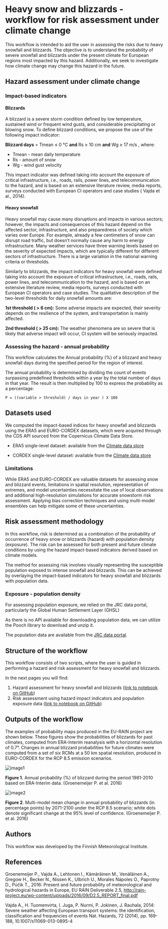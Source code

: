 # Heavy snow and blizzards - workflow for risk assessment under climate change

This workflow is intended to aid the user in assessing the risks due to heavy snowfall and blizzards. The objective is to understand the probability of severe snowfall and blizzards under the present climate for European regions most impacted by this hazard. Additionally, we seek to investigate how climate change may change this hazard in the future.

## Hazard assessment under climate change

### Impact-based indicators

#### Blizzards
A blizzard is a severe storm condition defined by low temperature, sustained wind or frequent wind gusts, and considerable precipitating or blowing snow. To define blizzard conditions, we propose the use of the following impact indicator:

**Blizzard days** = Tmean  ≤ 0 °C **and** Rs ≥ 10 cm **and** Wg ≥ 17 m/s , 
where:
 - Tmean - mean daily temperature
 - Rs - amount of snow
 - Wg - wind gust velocity

This impact indicator was defined taking into account the exposure of critical infrastructure, i.e., roads, rails, power lines, and telecommunication to the hazard, and is based on an extensive literature review, media reports, surveys conducted with European CI operators and case studies ( Vajda et al., 2014).

#### Heavy snowfall

Heavy snowfall may cause many disruptions and impacts in various sectors; however, the impacts and consequences of this hazard depend on the affected sector, infrastructure, and also preparedness of society which varies over Europe.  For example, already a few centimeters of snow can disrupt road traffic, but doesn’t normally cause any harm to energy infrastructure. Many weather services have three warning levels based on the severity of expected impacts, which are typically different for different sectors of infrastructure. There is a large variation in the national warning criteria or thresholds.

Similarly to blizzards, the impact indicators for heavy snowfall were defined taking into account the exposure of critical infrastructure, i.e., roads, rails, power lines, and telecommunication to the hazard, and is based on an extensive literature review, media reports, surveys conducted with European CI operators and case studies. The qualitative description of the two-level thresholds for daily snowfall amounts are:

**1st threshold ( > 6 cm):** Some adverse impacts are expected, their severity depends on the resilience of the system, and transportation is mainly affected.

**2nd threshold ( > 25 cm):**  The weather phenomena are so severe that is likely that adverse impact will occur, CI system will be seriously impacted.

### Assessing the hazard - annual probability

This workflow calculates the Annual probability (%) of a blizzard and heavy snowfall days during the specified period for the region of interest.


The annual probability is determined by dividing the count of events surpassing predefined thresholds within a year by the total number of days in that year. The result is then multiplied by 100 to express the probability as a percentage:

    P = ((variable > threshold) / days in year ) X 100

##  Datasets used

We computed the impact-based indices for heavy snowfall and blizzards using the ERA5 and EURO-CORDEX datasets, which were acquired through the CDS API sourced from the Copernicus Climate Data Store.

- ERA5 single-level dataset: available from the  [Climate data store](https://cds-beta.climate.copernicus.eu/datasets/reanalysis-era5-single-levels?tab=overview)

- CORDEX single-level dataset: available from the  [Climate data store](https://cds-beta.climate.copernicus.eu/datasets/projections-cordex-domains-single-levels?tab=overview)

### Limitations

While ERA5 and EURO-CORDEX are valuable datasets for assessing snow and blizzard events, limitations in spatial resolution, representation of extremes, and model uncertainties necessitate the use of local observations and additional high-resolution simulations for accurate snowstorm risk assessment. Applying bias correction techniques and using multi-model ensembles can help mitigate some of these uncertainties.

## Risk assessment methodology

In this workflow, risk is determined as a combination of the probability of occurrence of heavy snow or blizzards (hazard) with population density (exposure). The risk can be assessed for both present and future climate conditions by using the hazard impact-based indicators derived based on climate models. 

The method for assessing risk involves visually representing the susceptible population exposed to intense snowfall and blizzards. This can be achieved by overlaying the impact-based indicators for heavy snowfall and blizzards with population data. 

### Exposure - population density
For assessing population exposure, we relied on the JRC data portal, particularly the Global Human Settlement Layer (GHSL)

As there is no API available for downloading population data, we can utilize the Pooch library to download and unzip it.

The population data are available from the  [JRC data portal](https://ghsl.jrc.ec.europa.eu/download.php?ds=pop).

## Structure of the workflow
This workflow consists of two scripts, where the user is guided in performing a hazard and risk assessment for heavy snowfall and blizzards. 

In the next pages you will find:
1. Hazard assessment for heavy snowfall and blizzards ([link to notebook on GitHub](https://github.com/CLIMAAX/SNOW/blob/main/01_Heavy_snowfall_and_blizzards/Hazard_assessment_SNOW_BLIZZARDS.ipynb))
2. Risk assessment using hazard impact indicators and population exposure data ([link to notebook on GitHub](https://github.com/CLIMAAX/SNOW/blob/main/01_Heavy_snowfall_and_blizzards/Risk_assessment_SNOW_BLIZZARDS.ipynb))

## Outputs of the workflow
The examples of probability maps produced in the EU-RAIN project are shown below.
These figures show the probabilities of blizzards for past climates, computed from ERA-Interim reanalysis with a horizontal resolution of 0.7°. Changes in annual blizzard probabilities for future climates were computed from a set of six RCMs at a 50 km spatial resolution, produced in EURO-CORDEX for the RCP 8.5 emission scenarios.

![image1](images/Picture_1.png)  

**Figure 1.** Annual probability (%) of blizzard during the period 1981-2010 based on ERA-Interim data. (Groenemeijer P. et al. 2016)  

![image2](images/Picture_2.png)  

**Figure 2**. Multi-model mean change in annual probability of blizzards (in percentage points) by 2071-2100 under the RCP 8.5 scenario; white dots denote significant change at the 95% level of confidence. (Groenemeijer P. et al. 2016)


## Authors

This workflow was developed by the Finnish Meteorological Institute.

## References
Groenemeijer P., Vajda A., Lehtonen I., Kämäräinen M., Venäläinen A., Gregow H., Becker N., Nissen K., Ulbrich U., Morales Nápoles O., Paprotny D., Púčik T., 2016: Present and future probability of meteorological and hydrological hazards in Europe, EU RAIN Deliverable 2.5, http://rain-project.eu/wp-content/uploads/2016/09/D2.5_REPORT_final.pdf 

Vajda A., H. Tuomenvirta, I. Juga, P. Nurmi, P. Jokinen, J. Rauhala, 2014: Severe weather affecting European transport systems: the identification, classification and frequencies of events
Nat. Hazards, 72 (2014), pp. 169-188, 10.1007/s11069-013-0895-4






